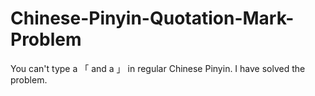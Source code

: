# Chinese-Pinyin-Quotation-Mark-Problem
You can't type a 「 and a 」 in regular Chinese Pinyin. I have solved the problem.
